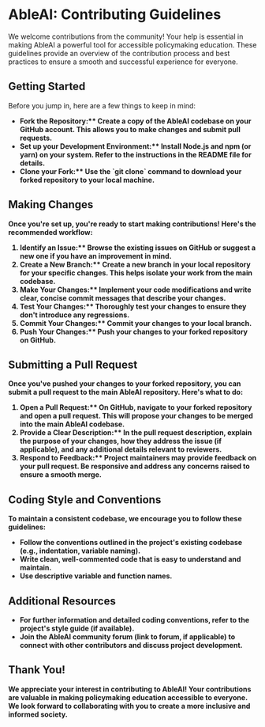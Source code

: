 <!DOCTYPE html>
<html lang="en">
<head>
  <meta charset="UTF-8">
  <meta name="viewport" content="width=device-width, initial-scale=1.0">
  <title>AbleAI: Contributing Guidelines</title>
</head>
<body>
  <h1>AbleAI: Contributing Guidelines <span class="icon"><i class="fas fa-hands-helping"></i></span></h1>

  <p>We welcome contributions from the community! Your help is essential in making AbleAI a powerful tool for accessible policymaking education. These guidelines provide an overview of the contribution process and best practices to ensure a smooth and successful experience for everyone.</p>

  <h2>Getting Started</h2>

  <p>Before you jump in, here are a few things to keep in mind:</p>

  <ul>
    <li><strong>Fork the Repository:** Create a copy of the AbleAI codebase on your GitHub account. This allows you to make changes and submit pull requests.</li>
    <li><strong>Set up your Development Environment:** Install Node.js and npm (or yarn) on your system. Refer to the instructions in the README file for details.</li>
    <li><strong>Clone your Fork:** Use the `git clone` command to download your forked repository to your local machine.</li>
  </ul>

  <h2>Making Changes</h2>

  <p>Once you're set up, you're ready to start making contributions! Here's the recommended workflow:</p>

  <ol>
    <li><strong>Identify an Issue:** Browse the existing issues on GitHub or suggest a new one if you have an improvement in mind.</li>
    <li><strong>Create a New Branch:** Create a new branch in your local repository for your specific changes. This helps isolate your work from the main codebase.</li>
    <li><strong>Make Your Changes:** Implement your code modifications and write clear, concise commit messages that describe your changes.</li>
    <li><strong>Test Your Changes:** Thoroughly test your changes to ensure they don't introduce any regressions.</li>
    <li><strong>Commit Your Changes:** Commit your changes to your local branch.</li>
    <li><strong>Push Your Changes:** Push your changes to your forked repository on GitHub.</li>
  </ol>

  <h2>Submitting a Pull Request</h2>

  <p>Once you've pushed your changes to your forked repository, you can submit a pull request to the main AbleAI repository. Here's what to do:</p>

  <ol>
    <li><strong>Open a Pull Request:** On GitHub, navigate to your forked repository and open a pull request. This will propose your changes to be merged into the main AbleAI codebase.</li>
    <li><strong>Provide a Clear Description:** In the pull request description, explain the purpose of your changes, how they address the issue (if applicable), and any additional details relevant to reviewers.</li>
    <li><strong>Respond to Feedback:** Project maintainers may provide feedback on your pull request. Be responsive and address any concerns raised to ensure a smooth merge.</li>
  </ol>

  <h2>Coding Style and Conventions</h2>

  <p>To maintain a consistent codebase, we encourage you to follow these guidelines:</p>

  <ul>
    <li>Follow the conventions outlined in the project's existing codebase (e.g., indentation, variable naming).</li>
    <li>Write clean, well-commented code that is easy to understand and maintain.</li>
    <li>Use descriptive variable and function names.</li>
  </ul>

  <h2>Additional Resources</h2>

  <ul>
    <li>For further information and detailed coding conventions, refer to the project's style guide (if available).</li>
    <li>Join the AbleAI community forum (link to forum, if applicable) to connect with other contributors and discuss project development.</li>
  </ul>

  <h2>Thank You!</h2>

  <p>We appreciate your interest in contributing to AbleAI! Your contributions are valuable in making policymaking education accessible to everyone. We look forward to collaborating with you to create a more inclusive and informed society.</p>
</body>
</html>

